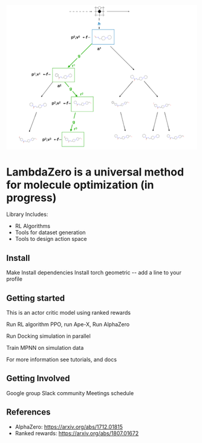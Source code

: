 ![alt tag](doc/molMCTS.png)

# LambdaZero is a universal method for molecule optimization (in progress)
Library Includes:
- RL Algorithms
- Tools for dataset generation
- Tools to design action space

## Install
Make 
Install dependencies
Install torch geometric
-- add a line to your profile

## Getting started
This is an actor critic model using ranked rewards

Run RL algorithm
   PPO, run Ape-X, Run AlphaZero

Run Docking simulation in parallel

Train MPNN on simulation data

For more information see tutorials, and docs

## Getting Involved
 Google group
 Slack community
 Meetings schedule


## References
- AlphaZero: https://arxiv.org/abs/1712.01815
- Ranked rewards: https://arxiv.org/abs/1807.01672



